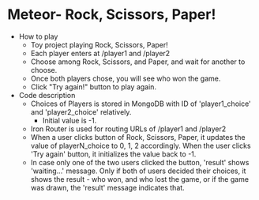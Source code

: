 # Meteor- Rock, Scissors, Paper!
  - How to play
    - Toy project playing Rock, Scissors, Paper!
    - Each player enters at /player1 and /player2
    - Choose among Rock, Scissors, and Paper, and wait for another to choose.
    - Once both players chose, you will see who won the game.
    - Click "Try again!" button to play again.
  - Code description
    - Choices of Players is stored in MongoDB with ID of 'player1_choice' and 'player2_choice' relatively.
      - Initial value is -1. 
    - Iron Router is used for routing URLs of /player1 and /player2
    - When a user clicks button of Rock, Scissors, Paper, it updates the value of playerN_choice to 0, 1, 2 accordingly. When the user clicks 'Try again' button, it initializes the value back to -1.
    - In case only one of the two users clicked the button, 'result' shows 'waiting...' message. Only if both of users decided their choices, it shows the result - who won, and who lost the game, or if the game was drawn, the 'result' message indicates that.
